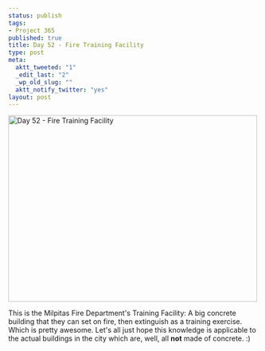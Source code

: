 ```yaml
--- 
status: publish
tags: 
- Project 365
published: true
title: Day 52 - Fire Training Facility
type: post
meta: 
  aktt_tweeted: "1"
  _edit_last: "2"
  _wp_old_slug: ""
  aktt_notify_twitter: "yes"
layout: post
---
```

<a href="http://www.flickr.com/photos/freeed/5466845675/" title="Day 52 - Fire Training Facility by Fred​, on Flickr"><img src="http://farm6.static.flickr.com/5135/5466845675_7204e556a6.jpg" width="500" height="375" alt="Day 52 - Fire Training Facility" /></a>

This is the Milpitas Fire Department's Training Facility: A big concrete building that they can set on fire, then extinguish as a training exercise. Which is pretty awesome. Let's all just hope this knowledge is applicable to the actual buildings in the city which are, well, all <strong>not</strong> made of concrete. :)
